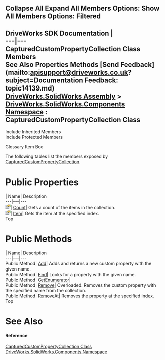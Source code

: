 Collapse All Expand All Members Options: Show All  Members Options: Filtered   
---  
DriveWorks SDK Documentation  |   
---|---  
CapturedCustomPropertyCollection Class Members   
See Also Properties Methods [Send Feedback](mailto:apisupport@driveworks.co.uk?subject=Documentation Feedback: topic14139.md)  
[DriveWorks.SolidWorks Assembly](topic13342.md) > [DriveWorks.SolidWorks.Components Namespace](topic13925.md) : CapturedCustomPropertyCollection Class  
---  
  
Include Inherited Members    
Include Protected Members  


Glossary Item Box

The following tables list the members exposed by [CapturedCustomPropertyCollection](topic14139.md).

# Public Properties

| Name| Description  
---|---|---  
![Public Property](dotnetimages/publicProperty.gif)| [Count](topic14152.md)| Gets a count of the items in the collection.   
![Public Property](dotnetimages/publicProperty.gif)| [Item](topic14153.md)| Gets the item at the specified index.   
Top

# Public Methods

| Name| Description  
---|---|---  
Public Method| [Add](topic14145.md)| Adds and returns a new custom property with the given name.   
Public Method| [Find](topic14146.md)| Looks for a property with the given name.   
Public Method| [GetEnumerator](topic14147.md)|   
Public Method| [Remove](topic14148.md)| Overloaded. Removes the custom property with the specified name from the collection.   
Public Method| [RemoveAt](topic14151.md)| Removes the property at the specified index.   
Top

# See Also

#### Reference

[CapturedCustomPropertyCollection Class](topic14139.md)   
[DriveWorks.SolidWorks.Components Namespace](topic13925.md)


